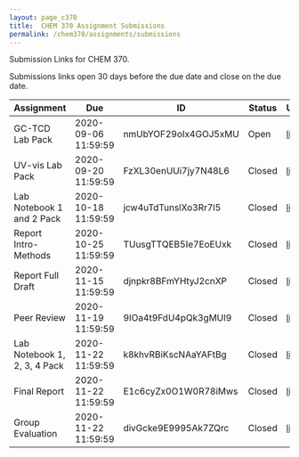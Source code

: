 ```yaml
---
layout: page_c370
title:  CHEM 370 Assignment Submissions
permalink: /chem370/assignments/submissions
---
```


Submission Links for CHEM 370.

Submissions links open 30 days before the due date and close on the due date.

| Assignment                   | Due                 | ID                   | Status | URL                                                          |
| ---------------------------- | ------------------- | -------------------- | ------ | ------------------------------------------------------------ |
| GC-TCD Lab Pack              | 2020-09-06 11:59:59 | nmUbYOF29oIx4GOJ5xMU | Open   | [link](https://www.dropbox.com/request/nmUbYOF29oIx4GOJ5xMU) |
| UV-vis Lab Pack              | 2020-09-20 11:59:59 | FzXL30enUUi7jy7N48L6 | Closed | [link](https://www.dropbox.com/request/FzXL30enUUi7jy7N48L6) |
| Lab Notebook 1 and 2 Pack    | 2020-10-18 11:59:59 | jcw4uTdTunslXo3Rr7l5 | Closed | [link](https://www.dropbox.com/request/jcw4uTdTunslXo3Rr7l5) |
| Report Intro-Methods         | 2020-10-25 11:59:59 | TUusgTTQEB5Ie7EoEUxk | Closed | [link](https://www.dropbox.com/request/TUusgTTQEB5Ie7EoEUxk) |
| Report Full Draft            | 2020-11-15 11:59:59 | djnpkr8BFmYHtyJ2cnXP | Closed | [link](https://www.dropbox.com/request/djnpkr8BFmYHtyJ2cnXP) |
| Peer Review                  | 2020-11-19 11:59:59 | 9IOa4t9FdU4pQk3gMUI9 | Closed | [link](https://www.dropbox.com/request/9IOa4t9FdU4pQk3gMUI9) |
| Lab Notebook 1, 2, 3, 4 Pack | 2020-11-22 11:59:59 | k8khvRBiKscNAaYAFtBg | Closed | [link](https://www.dropbox.com/request/k8khvRBiKscNAaYAFtBg) |
| Final Report                 | 2020-11-22 11:59:59 | E1c6cyZx0O1W0R78iMws | Closed | [link](https://www.dropbox.com/request/E1c6cyZx0O1W0R78iMws) |
| Group Evaluation             | 2020-11-22 11:59:59 | divGcke9E9995Ak7ZQrc | Closed | [link](https://www.dropbox.com/request/divGcke9E9995Ak7ZQrc) |
